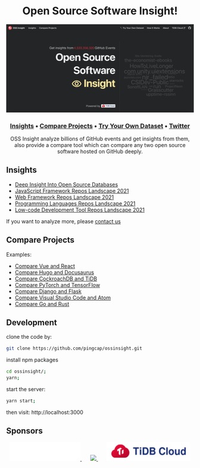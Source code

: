 <h1 align="center">Open Source Software Insight!</h1>

<a href="https://ossinsight.io">
  <img src="/static/img/screenshots/home.png"
</a>

<h3 align="center">
  <b><a href="https://ossinsight.io/database/deep-insight-into-open-source-databases">Insights</a></b>
  •
  <a href="https://ossinsight.io/compare/">Compare Projects</a>
  •
  <a href="https://ossinsight.io/try-your-own-dataset">Try Your Own Dataset</a>
  •
  <a href="https://twitter.com/PingCAP">Twitter</a>
</h3>


<p align="center">
OSS Insight analyze billions of GitHub events and get insights from them, also provide a compare tool which can compare any two open source software hosted on GitHub deeply.
</p>

## Insights
* [Deep Insight Into Open Source Databases](https://ossinsight.io/database/deep-insight-into-open-source-databases)
* [JavaScript Framework Repos Landscape 2021](https://ossinsight.io/js-framework/deep-insight-into-js-framework-2021)
* [Web Framework Repos Landscape 2021](https://ossinsight.io/web-framework/deep-insight-about-web-framework-2021)
* [Programming Languages Repos Landscape 2021](https://ossinsight.io/language/deep-insight-into-programming-languages-2021)
* [Low-code Development Tool Repos Landscape 2021](https://ossinsight.io/low-code/deep-insight-into-lowcode-development-tools-2021)

If you want to analyze more, please [contact us](https://ossinsight.io/about/#contact)

## Compare Projects

Examples:
* [Compare Vue and React](https://ossinsight.io/compare?repo1=vuejs%2Fvue&repo2=facebook%2Freact)
* [Compare Hugo and Docusaurus](https://ossinsight.io/compare?repo1=gohugoio%2Fhugo&repo2=facebook%2Fdocusaurus)
* [Compare CockroachDB and TiDB](https://ossinsight.io/compare?repo1=pingcap%2Ftidb&repo2=cockroachdb%2Fcockroach)
* [Compare PyTorch and TensorFlow](https://ossinsight.io/compare?repo1=pytorch%2Fpytorch&repo2=tensorflow%2Ftensorflow)
* [Compare Django and Flask](https://ossinsight.io/compare?repo1=django%2Fdjango&repo2=pallets%2Fflask)
* [Compare Visual Studio Code and Atom](https://ossinsight.io/compare?repo1=microsoft%2Fvscode&repo2=atom%2Fatom)
* [Compare Go and Rust](https://ossinsight.io/compare?repo1=golang%2Fgo&repo2=rust-lang%2Frust)

## Development

clone the code by:
```bash
git clone https://github.com/pingcap/ossinsight.git
```

install npm packages
```bash
cd ossinsight/;
yarn;
```

start the server:
```bash
yarn start;
```

then visit: http://localhost:3000

## Sponsors

<div align="center">
  <a href="https://en.pingcap.com">
    <img src="/static/img/pingcap-white-300x79.png" height=50 />
  </a>
  &nbsp;
  &nbsp;
  &nbsp;
  <a href="https://en.pingcap.com/community">
    <img src="/static/img/logo.svg" height=50 />
  </a>
  &nbsp;
  &nbsp;
  &nbsp;
  <a href="https://en.pingcap.com/tidb-cloud">
    <img src="/static/img/tidb_cloud.png" height=50 />
  </a>
</div>
